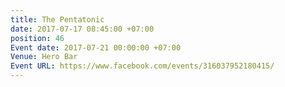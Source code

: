 ```yaml
---
title: The Pentatonic
date: 2017-07-17 08:45:00 +07:00
position: 46
Event date: 2017-07-21 00:00:00 +07:00
Venue: Hero Bar
Event URL: https://www.facebook.com/events/316037952180415/
---
```


